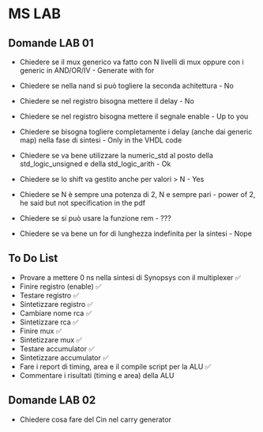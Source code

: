 # MS LAB


## Domande LAB 01
 - Chiedere se il mux generico va fatto con N livelli di mux oppure con i generic in AND/OR/IV - Generate with for
 - Chiedere se nella nand si può togliere la seconda achitettura - No
 
 - Chiedere se nel registro bisogna mettere il delay - No
 - Chiedere se nel registro bisogna mettere il segnale enable - Up to you
 
 - Chiedere se bisogna togliere completamente i delay (anche dai generic map) nella fase di sintesi - Only in the VHDL code
 - Chiedere se va bene utilizzare la numeric_std al posto della std_logic_unsigned e della std_logic_arith - Ok
 - Chiedere se lo shift va gestito anche per valori > N - Yes
 - Chiedere se N è sempre una potenza di 2, N e sempre pari - power of 2, he said but not specification in the pdf
 - Chiedere se si può usare la funzione rem - ???
 - Chiedere se va bene un for di lunghezza indefinita per la sintesi - Nope

## To Do List
 - Provare a mettere 0 ns nella sintesi di Synopsys con il multiplexer :white_check_mark:
 - Finire registro (enable) :white_check_mark:
 - Testare registro :white_check_mark:
 - Sintetizzare registro :white_check_mark:
 - Cambiare nome rca :white_check_mark:
 - Sintetizzare rca :white_check_mark:
 - Finire mux :white_check_mark:
 - Sintetizzare mux :white_check_mark:
 - Testare accumulator :white_check_mark:
 - Sintetizzare accumulator :white_check_mark: 
 - Fare i report di timing, area e il compile script per la ALU :white_check_mark: 
 - Commentare i risultati (timing e area) della ALU


## Domande LAB 02
- Chiedere cosa fare del Cin nel carry generator
